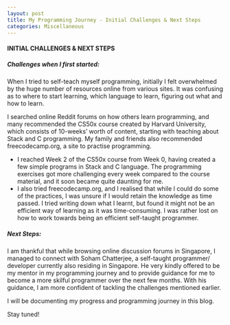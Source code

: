 ```yaml
---
layout: post
title: My Programming Journey - Initial Challenges & Next Steps
categories: Miscellaneous
---
```


#### INITIAL CHALLENGES & NEXT STEPS  

##### _Challenges when I first started:_  

When I tried to self-teach myself programming, initially I felt overwhelmed by the huge number of resources online from various sites. It was confusing as to where to start learning, which language to learn, figuring out what and how to learn.  

I searched online Reddit forums on how others learn programming, and many recommended the CS50x course created by Harvard University, which consists of 10-weeks’ worth of content, starting with teaching about Stack and C programming. My family and friends also recommended freecodecamp.org, a site to practise programming.
-	I reached Week 2 of the CS50x course from Week 0, having created a few simple programs in Stack and C language. The programming exercises got more challenging every week compared to the course material, and it soon became quite daunting for me. 
-	I also tried freecodecamp.org, and I realised that while I could do some of the practices, I was unsure if I would retain the knowledge as time passed. I tried writing down what I learnt, but found it might not be an efficient way of learning as it was time-consuming. I was rather lost on how to work towards being an efficient self-taught programmer.  

##### _Next Steps:_  

I am thankful that while browsing online discussion forums in Singapore, I managed to connect with Soham Chatterjee, a self-taught programmer/ developer currently also residing in Singapore. He very kindly offered to be my mentor in my programming journey and to provide guidance for me to become a more skilful programmer over the next few months. With his guidance, I am more confident of tackling the challenges mentioned earlier. 

I will be documenting my progress and programming journey in this blog.  

Stay tuned!